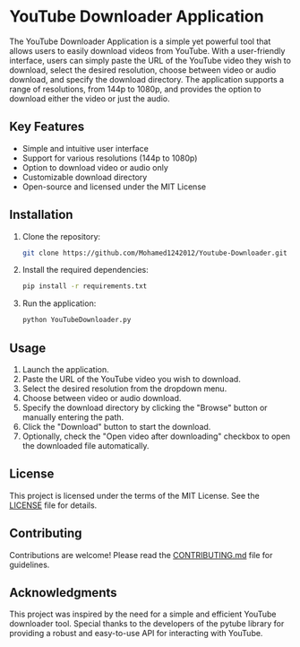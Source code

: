 # YouTube Downloader Application

The YouTube Downloader Application is a simple yet powerful tool that allows users to easily download videos from YouTube. With a user-friendly interface, users can simply paste the URL of the YouTube video they wish to download, select the desired resolution, choose between video or audio download, and specify the download directory. The application supports a range of resolutions, from 144p to 1080p, and provides the option to download either the video or just the audio.

## Key Features

- Simple and intuitive user interface
- Support for various resolutions (144p to 1080p)
- Option to download video or audio only
- Customizable download directory
- Open-source and licensed under the MIT License

## Installation

1. Clone the repository:

   ```bash
   git clone https://github.com/Mohamed1242012/Youtube-Downloader.git
   ```

2. Install the required dependencies:

   ```bash
   pip install -r requirements.txt
   ```

3. Run the application:

   ```bash
   python YouTubeDownloader.py
   ```

## Usage

1. Launch the application.
2. Paste the URL of the YouTube video you wish to download.
3. Select the desired resolution from the dropdown menu.
4. Choose between video or audio download.
5. Specify the download directory by clicking the "Browse" button or manually entering the path.
6. Click the "Download" button to start the download.
7. Optionally, check the "Open video after downloading" checkbox to open the downloaded file automatically.

## License

This project is licensed under the terms of the MIT License. See the [LICENSE](LICENSE) file for details.

## Contributing

Contributions are welcome! Please read the [CONTRIBUTING.md](CONTRIBUTING.md) file for guidelines.

## Acknowledgments

This project was inspired by the need for a simple and efficient YouTube downloader tool. Special thanks to the developers of the pytube library for providing a robust and easy-to-use API for interacting with YouTube.
